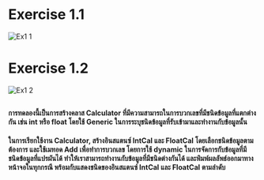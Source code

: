 # Exercise 1.1
![Ex1 1](https://github.com/65030179179Pattarapon/03376836-OOP-2566-Lab-14/assets/144198506/af6cd1af-d328-40ea-9bde-3be961b5b3ac)

# Exercise 1.2
![Ex1 2](https://github.com/65030179179Pattarapon/03376836-OOP-2566-Lab-14/assets/144198506/1461fa49-e135-4f2f-93ca-e7b1274da6b0)

##
#### การทดลองนี้เป็นการสร้างคลาส Calculator ที่มีความสามารถในการบวกเลขที่มีชนิดข้อมูลที่แตกต่างกัน เช่น int หรือ float โดยใช้ Generic ในการระบุชนิดข้อมูลที่รับเข้ามาและทำงานกับข้อมูลนั้น

#### ในการเรียกใช้งาน Calculator, สร้างอินสแตนซ์ IntCal และ FloatCal โดยเลือกชนิดข้อมูลตามต้องการ และใช้เมทอด Add เพื่อทำการบวกเลข โดยการใช้ dynamic ในการจัดการกับข้อมูลที่มีชนิดข้อมูลที่แปรผันได้ ทำให้เราสามารถทำงานกับข้อมูลที่มีชนิดต่างกันได้ และพิมพ์ผลลัพธ์ออกมาทางหน้าจอในทุกกรณี พร้อมกับแสดงชนิดของอินสแตนซ์ IntCal และ FloatCal ตามลำดับ





